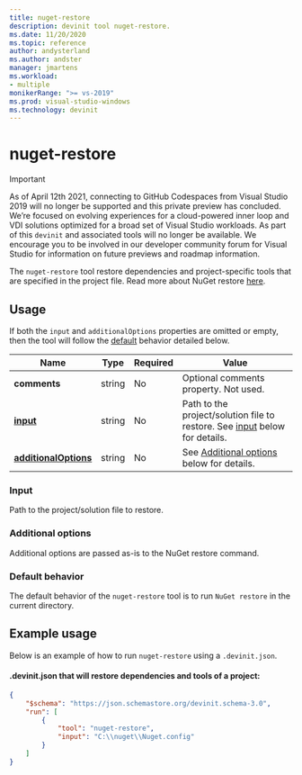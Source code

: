 ```yaml
---
title: nuget-restore
description: devinit tool nuget-restore.
ms.date: 11/20/2020
ms.topic: reference
author: andysterland
ms.author: andster
manager: jmartens
ms.workload:
- multiple
monikerRange: ">= vs-2019"
ms.prod: visual-studio-windows
ms.technology: devinit
---
```

# nuget-restore

> [!IMPORTANT]
> As of April 12th 2021, connecting to GitHub Codespaces from Visual Studio 2019 will no longer be supported and this private preview has concluded. We’re focused on evolving experiences for a cloud-powered inner loop and VDI solutions optimized for a broad set of Visual Studio workloads. As part of this `devinit` and associated tools will no longer be available. We encourage you to be involved in our developer community forum for Visual Studio for information on future previews and roadmap information.

The `nuget-restore` tool restore dependencies and project-specific tools that are specified in the project file. Read more about NuGet restore [here](/nuget/reference/cli-reference/cli-ref-restore).

## Usage

If both the `input` and `additionalOptions` properties are omitted or empty, then the tool will follow the [default](#default-behavior) behavior detailed below.

| Name                                             | Type   | Required | Value                                                                                |
|--------------------------------------------------|--------|----------|--------------------------------------------------------------------------------------|
| **comments**                                     | string | No       | Optional comments property. Not used.                                                |
| [**input**](#input)                              | string | No       | Path to the project/solution file to restore. See [input](#input) below for details. |
| [**additionalOptions**](#additional-options)     | string | No       | See [Additional options](#additional-options) below for details.                     |

### Input

Path to the project/solution file to restore.

### Additional options

Additional options are passed as-is to the NuGet restore command.

### Default behavior

The default behavior of the `nuget-restore` tool is to run `NuGet restore` in the current directory.

## Example usage
Below is an example of how to run `nuget-restore` using a `.devinit.json`.

#### .devinit.json that will restore dependencies and tools of a project:
```json
{
    "$schema": "https://json.schemastore.org/devinit.schema-3.0",
    "run": [
        {
            "tool": "nuget-restore",
            "input": "C:\\nuget\\Nuget.config"
        }
    ]
}
```